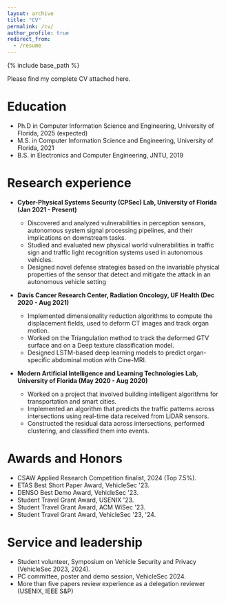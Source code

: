 ```yaml
---
layout: archive
title: "CV"
permalink: /cv/
author_profile: true
redirect_from:
  - /resume
---
```


{% include base_path %}

Please find my complete CV attached here.


Education
======
* Ph.D in Computer Information Science and Engineering, University of Florida, 2025 (expected)
* M.S. in Computer Information Science and Engineering, University of Florida, 2021
* B.S. in Electronics and Computer Engineering, JNTU, 2019

Research experience
======
* **Cyber-Physical Systems Security (CPSec) Lab, University of Florida (Jan 2021 - Present)**
  * Discovered and analyzed vulnerabilities in perception sensors, autonomous system signal processing pipelines, and their implications on downstream tasks.
  * Studied and evaluated new physical world vulnerabilities in traffic sign and traffic light recognition systems used in autonomous vehicles.
  * Designed novel defense strategies based on the invariable physical properties of the sensor that detect and mitigate the attack in an autonomous vehicle setting

* **Davis Cancer Research Center, Radiation Oncology, UF Health (Dec 2020 - Aug 2021)**
  * Implemented dimensionality reduction algorithms to compute the displacement fields, used to deform CT images and track organ motion.
  * Worked on the Triangulation method to track the deformed GTV surface and on a Deep texture classification model.
  * Designed LSTM-based deep learning models to predict organ-specific abdominal motion with Cine-MRI.

* **Modern Artificial Intelligence and Learning Technologies Lab, University of Florida (May 2020 - Aug 2020)**
  * Worked on a project that involved building intelligent algorithms for transportation and smart cities.
  * Implemented an algorithm that predicts the traffic patterns across intersections using real-time data received from LiDAR sensors.
  * Constructed the residual data across intersections, performed clustering, and classified them into events.

Awards and Honors
======
* CSAW Applied Research Competition finalist, 2024 (Top 7.5%).
* ETAS Best Short Paper Award, VehicleSec '23.
* DENSO Best Demo Award, VehicleSec '23.
* Student Travel Grant Award, USENIX '23.
* Student Travel Grant Award, ACM WiSec '23.
* Student Travel Grant Award, VehicleSec '23, '24.
  
Service and leadership
======
* Student volunteer, Symposium on Vehicle Security and Privacy (VehicleSec 2023, 2024).
* PC committee, poster and demo session, VehicleSec 2024.
* More than five papers review experience as a delegation reviewer (USENIX, IEEE S&P)
